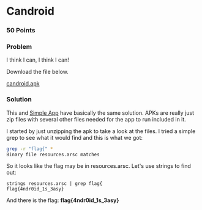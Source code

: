 # Candroid

### 50 Points

### Problem

I think I can, I think I can!

Download the file below.

[candroid.apk](files/candroid.apk)

### Solution

This and [Simple App](simpleapp.md) have basically the same solution. APKs are really just zip files with several other files needed for the app to run included in it. 

I started by just unzipping the apk to take a look at the files. I tried a simple grep to see what it would find and this is what we got:

```bash
grep -r "flag{" *
Binary file resources.arsc matches
```

So it looks like the flag may be in resources.arsc. Let's use strings to find out:

```
strings resources.arsc | grep flag{
flag{4ndr0id_1s_3asy}
```

And there is the flag: **flag{4ndr0id_1s_3asy}**



